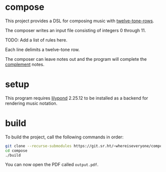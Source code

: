 # compose

This project provides a DSL for composing music with [twelve-tone-rows](https://en.wikipedia.org/wiki/Tone_row).

The composer writes an input file consisting of integers 0 through 11.

TODO: Add a list of rules here.

Each line delimits a twelve-tone row.

The composer can leave notes out and the program will complete the
[complement](https://en.wikipedia.org/wiki/Complement_(music)#Aggregate_complementation)
notes.

# setup

This program requires [lilypond](https://lilypond.org/) 2.25.12 to be
installed as a backend for rendering music notation.

# build

To build the project, call the following commands in order:

```sh
git clone --recurse-submodules https://git.sr.ht/~whereiseveryone/compose
cd compose
./build
```

You can now open the PDF called `output.pdf`.
